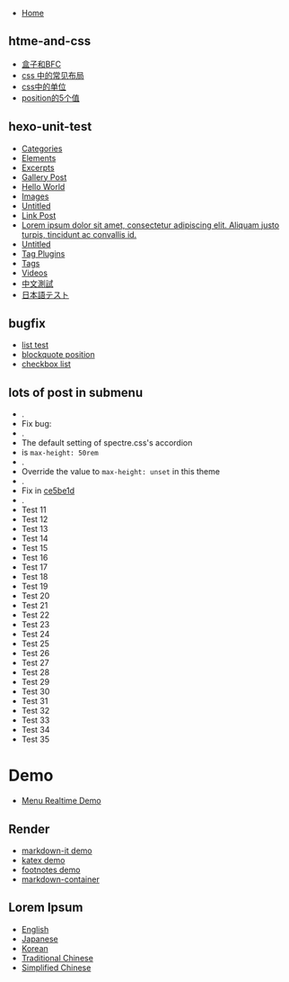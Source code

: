 * [Home](/)

## htme-and-css
* [盒子和BFC](/html-and-css/盒子和BFC)
* [css 中的常见布局](/html-and-css/css中的常见布局)
* [css中的单位](/html-and-css/css中的单位)
* [position的5个值](/html-and-css/position的5个值)
## hexo-unit-test

* [Categories](/test/hexo-unit-test/categories)
* [Elements](/test/hexo-unit-test/elements)
* [Excerpts](/test/hexo-unit-test/excerpts)
* [Gallery Post](/test/hexo-unit-test/gallery-post)
* [Hello World](/test/hexo-unit-test/hello-world)
* [Images](/test/hexo-unit-test/images)
* [Untitled](/test/hexo-unit-test/link-post-without-title)
* [Link Post](/test/hexo-unit-test/link-post)
* [Lorem ipsum dolor sit amet, consectetur adipiscing elit. Aliquam justo turpis, tincidunt ac convallis id.](/test/hexo-unit-test/long-title)
* [Untitled](/test/hexo-unit-test/no-title)
* [Tag Plugins](/test/hexo-unit-test/tag-plugins)
* [Tags](/test/hexo-unit-test/tags)
* [Videos](/test/hexo-unit-test/videos)
* [中文測試](/test/hexo-unit-test/中文測試)
* [日本語テスト](/test/hexo-unit-test/日本語テスト)

## bugfix

* [list test](/test/bugfix/list-test)
* [blockquote position](/test/bugfix/blockquote-position)
* [checkbox list](/test/bugfix/checkbox-list)

## lots of post in submenu 

* .
* Fix bug:
* .
* The default setting of spectre.css's accordion 
* is `max-height: 50rem`
* .
* Override the value to `max-height: unset` in this theme
* .
* Fix in [ce5be1d](https://github.com/kaiiiz/hexo-theme-book/commit/ce5be1d7500722b8bcdc367fc79186c0cfe8ac56)
* .
* Test 11
* Test 12
* Test 13
* Test 14
* Test 15
* Test 16
* Test 17
* Test 18
* Test 19
* Test 20
* Test 21
* Test 22
* Test 23
* Test 24
* Test 25
* Test 26
* Test 27
* Test 28
* Test 29
* Test 30
* Test 31
* Test 32
* Test 33
* Test 34
* Test 35

# Demo

* [Menu Realtime Demo](/demo/menu-realtime)

## Render

* [markdown-it demo](/demo/render/markdown-it-demo)
* [katex demo](/demo/render/katex-demo)
* [footnotes demo](/demo/render/footnotes-demo)
* [markdown-container](/demo/render/md-container)

## Lorem Ipsum

* [English](/demo/lorem-ipsum/en-demo)
* [Japanese](/demo/lorem-ipsum/jp-demo)
* [Korean](/demo/lorem-ipsum/kr-demo)
* [Traditional Chinese](/demo/lorem-ipsum/tc-demo)
* [Simplified Chinese](/demo/lorem-ipsum/sc-demo)
